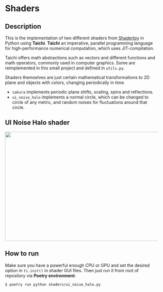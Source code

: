 # Shaders

## Description
This is the implementation of two different shaders from [Shadertoy](https://www.shadertoy.com) in Python using **Taichi**.
**Taichi** an imperative, parallel programming language for high-performance numerical computation, which uses JIT-compilation.

Taichi offers math abstractions such as vectors and different functions and math operators, commonly used in computer graphics.
Some are reimplemented in this small project and defined in `utils.py`.

Shaders themselves are just certain mathematical transformations to 2D plane and objects with colors, changing periodically in time.
* `sakura` implements periodic plane shifts, scaling, spins and reflections.
* `ui_noise_halo` implements a normal circle, which can be changed to circle of any metric, and random noises for fluctuations around that circle.

## UI Noise Halo shader
<img src="https://github.com/rmnigm/py-cp3/blob/84d14af3215326c199e3de8dd29fa45a3a3361f1/shaders/noisy_halo.gif?raw=true" height="360px" width="640px">

## How to run
Make sure you have a powerful enough CPU or GPU and set the desired option in `ti.init()` in shader GUI files.
Then just run it from root of repository via **Poetry environment**:
```(bash)
$ poetry run python shaders/ui_noise_halo.py
```

##
